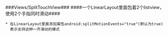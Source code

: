 ###Views/SplitTouchView###
####一个LinearLayout里面包着2个listview， 使用2个手指同时滑动####

	* 在LinearLayout里面添加属性android:splitMotionEvents="true"(默认为true)
	  表示支持这种一齐滑动的模式
	